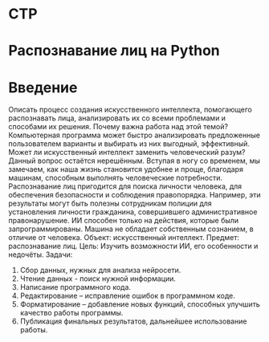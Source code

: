 # СТР
# Распознавание лиц на Python
# Введение
  Описать процесс создания искусственного интеллекта, помогающего распознавать лица, анализировать их со всеми проблемами и способами их решения.
  Почему важна работа над этой темой? Компьютерная программа может быстро анализировать предложенные пользователем варианты и выбирать из них выгодный, эффективный.
  Может ли искусственный интеллект заменить человеческий разум? Данный вопрос остаётся нерешённым. Вступая в ногу со временем, мы замечаем, как наша жизнь становится удобнее и проще, благодаря машинам, способным выполнять человеческие потребности.
  Распознавание лиц пригодится для поиска личности человека, для обеспечения безопасности и соблюдения правопорядка. Например, эти результаты могут быть полезны сотрудникам полиции для установления личности гражданина, совершившего административное правонарушение.
  ИИ способен только на действия, которые были запрограммированы. Машина не обладает собственным сознанием, в отличие от человека.
  Объект: искусственный интеллект.
  Предмет: распознавание лиц.
 Цель:
    Изучить возможности ИИ, его особенности и недочёты.
 Задачи:
1.	Сбор данных, нужных для анализа нейросети.
2.	Чтение данных - поиск нужной информации.
3.	Написание программного кода.
4.	Редактирование – исправление ошибок в программном коде.
5.	Форматирование – добавление новых функций, способных улучшить качество работы программы.
6.	Публикация финальных результатов, дальнейшее использование работы.
